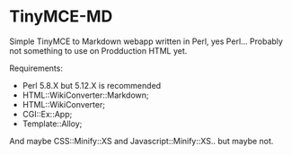 TinyMCE-MD
==========

Simple TinyMCE to Markdown webapp written in Perl, yes Perl...
Probably not something to use on Prodduction HTML yet.

Requirements:
* Perl 5.8.X but 5.12.X is recommended
* HTML::WikiConverter::Markdown;
* HTML::WikiConverter;
* CGI::Ex::App;
* Template::Alloy;

And maybe CSS::Minify::XS and Javascript::Minify::XS.. but maybe not.

